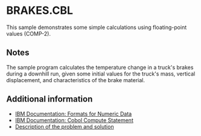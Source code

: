 # BRAKES.CBL 

This sample demonstrates some simple calculations using floating-point values (COMP-2). 

## Notes 

The sample program calculates the temperature change in a truck's brakes during a downhill run, given some initial values for the truck's mass, vertical displacement, and characteristics of the brake material. 

## Additional information 

- [IBM Documentation: Formats for Numeric Data](https://www.ibm.com/support/knowledgecenter/SS6SG3_6.2.0/pg/concepts/cpari09.html)
- [IBM Documentation: Cobol Compute Statement](https://www.ibm.com/support/knowledgecenter/en/SS6SG3_4.2.0/com.ibm.entcobol.doc_4.2/PGandLR/ref/rlpscomp.htm)
- [Description of the problem and solution](https://courses.lumenlearning.com/physics/chapter/14-deltaT-Celsius-and-heat-capacity/)

